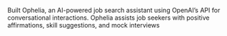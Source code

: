 Built Ophelia, an AI-powered job search assistant using OpenAI’s API for conversational interactions. Ophelia assists job seekers with positive affirmations, skill suggestions, and mock interviews
